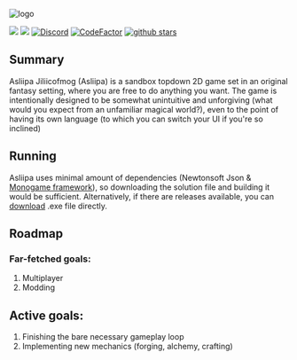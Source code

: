 ![logo](https://github.com/Beriff/AsliipaJiliicofmog/assets/58127431/b6540ce7-b06c-4167-99e2-1f2b97ecf943)

![](https://sloc.xyz/github/Beriff/AsliipaJiliicofmog/) 
![](https://img.shields.io/github/commit-activity/m/Beriff/AsliipaJiliicofmog) 
[![Discord](https://img.shields.io/discord/1034490172466798664.svg?logo=discord&logoColor=white&logoWidth=20&labelColor=7289DA&label=Discord&color=17cf48)](https://discord.gg/7fkUjV6CpD)
[![CodeFactor](https://www.codefactor.io/repository/github/beriff/asliipajiliicofmog/badge)](https://www.codefactor.io/repository/github/beriff/asliipajiliicofmog)
[![github stars](https://img.shields.io/github/stars/Beriff/AsliipaJiliicofmog.svg)](https://github.com/Beriff/AsliipaJiliicofmog/stargazers)

## Summary
Asliipa Jiliicofmog (Asliipa) is a sandbox topdown 2D game set in an original fantasy setting, where you are free to do anything you want. The game is intentionally designed to be somewhat unintuitive and unforgiving (what would you expect from an unfamiliar magical world?), even to the point of having its own language (to which you can switch your UI if you're so inclined)

## Running
Asliipa uses minimal amount of dependencies (Newtonsoft Json & [Monogame framework](https://github.com/MonoGame/MonoGame)), so downloading the solution file and building it would be sufficient. Alternatively, if there are releases available, you can [download](https://github.com/Beriff/AsliipaJiliicofmog/releases) .exe file directly.

## Roadmap
### Far-fetched goals:
1. Multiplayer
2. Modding
## Active goals:
1. Finishing the bare necessary gameplay loop
2. Implementing new mechanics (forging, alchemy, crafting)
